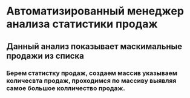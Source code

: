 # Автоматизированный менеджер анализа статистики продаж

## Данный анализ показывает маскимальные продажи из списка

### Берем статистку продаж, создаем массив указываем количесвта продаж, проходимся по массиву выявляя самое большое колличество продаж.


